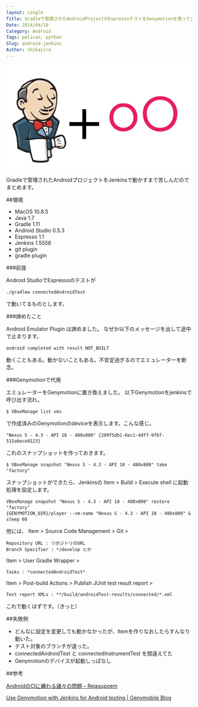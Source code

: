 ```yaml
---
layout: single
Title: Gradleで管理されたAndroidProjectのEspressoテストをGenymotionを使ってjenkinsでぐるぐる回すまで(長い)
Date: 2014/04/10
Category: Android
Tags: pelican, python
Slug: android-jenkins
Author: shikajiro
---
```

![image](../images/menu.png)

Gradleで管理されたAndroidプロジェクトをJenkinsで動かすまで苦しんだのでまとめます。

##環境

- MacOS 10.8.5
- Java 1.7
- Gradle 1.11
- Android Studio 0.5.3
- Espresso 1.1
- Jenkins 1.5558
- git plugin
- gradle plugin

###前提

Android StudioでEspressoのテストが
```
./gradlew connectedAndroidTest
```
で動いてるものとします。

###諦めたこと

Android Emulator Plugin は諦めました。 なぜか以下のメッセージを出して途中で止まります。
```
android completed with result NOT_BUILT
```
動くこともある。動かないこともある。不安定過ぎるのでエミュレーターを断念。

###Genymotionで代用

エミュレーターをGenymotionに置き換えました。 以下Genymotionをjenkinsで呼び出す流れ。
```
$ VBoxManage list vms
```
で作成済みのGenymotionのdeviceを表示します。こんな感じ。
```
"Nexus S - 4.3 - API 18 - 480x800" {209f5db1-6ec1-4dff-9f6f-515a6ece0123}
```
これのスナップショットを作っておきます。
```
$ VBoxManage snapshot "Nexus S - 4.3 - API 18 - 480x800" take "factory"
```
スナップショットができたら、Jenkinsの Item > Build > Execute shell に起動処理を設定します。
```
VBoxManage snapshot "Nexus S - 4.3 - API 18 - 480x800" restore "factory"
{GENYMOTION_DIR}/player --vm-name "Nexus S - 4.3 - API 18 - 480x800" &
sleep 60
```
他には、 Item > Source Code Management > Git >
```
Repository URL : リポジトリのURL
Branch Specifier : */develop とか
```
Item > User Gradle Wrapper >
```
Tasks : *connectedAndroidTest*
```
Item > Post-build Actions > Publish JUnit test result report >

```
Test report XMLs : **/build/androidTest-results/connected/*.xml
```
これで動くはずです。（きっと）

##失敗例

- どんなに設定を変更しても動かなかったが、Itemを作りなおしたらすんなり動いた。
- テスト対象のブランチが違った。
- connectedAndroidTest と connectedInstrumentTest を間違えてた
- Genymotionのデバイスが起動しっぱなし

##参考

[AndroidのCIに纏わる諸々の問題 – Rejasupoem](http://rejasupotaro.github.io/2013/12/14/26.html)

[Use Genymotion with Jenkins for Android testing | Genymobile Blog](http://blog.genymobile.com/genymotion-jenkins-android-testing/)
